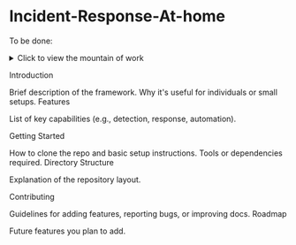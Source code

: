 # Incident-Response-At-home

To be done:

<details>
  <summary>Click to view the mountain of work</summary>

  ![athomeIR](assets/athomeIR.png)

</details>




Introduction

Brief description of the framework.
Why it's useful for individuals or small setups.
Features

List of key capabilities (e.g., detection, response, automation).

Getting Started

How to clone the repo and basic setup instructions.
Tools or dependencies required.
Directory Structure

Explanation of the repository layout.

Contributing

Guidelines for adding features, reporting bugs, or improving docs.
Roadmap

Future features you plan to add.
